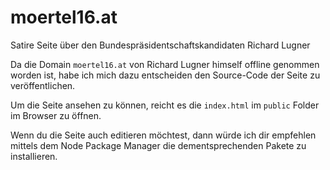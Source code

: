 # moertel16.at
Satire Seite über den Bundespräsidentschaftskandidaten Richard Lugner

Da die Domain `moertel16.at` von Richard Lugner himself offline genommen worden ist, habe ich mich dazu entscheiden den Source-Code der Seite zu veröffentlichen. 

Um die Seite ansehen zu können, reicht es die `index.html` im `public` Folder im Browser zu öffnen. 

Wenn du die Seite auch editieren möchtest, dann würde ich dir empfehlen mittels dem Node Package Manager die dementsprechenden Pakete zu installieren.
